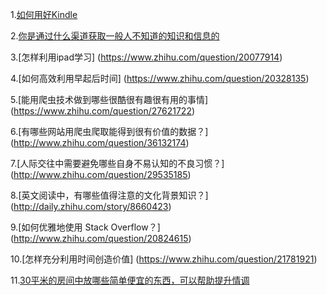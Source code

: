 1.[如何用好Kindle](https://www.zhihu.com/question/21158269)

2.[你是通过什么渠道获取一般人不知道的知识和信息的](https://www.zhihu.com/question/24326030)

3.[怎样利用ipad学习] (https://www.zhihu.com/question/20077914)

4.[如何高效利用早起后时间] (https://www.zhihu.com/question/20328135)

5.[能用爬虫技术做到哪些很酷很有趣很有用的事情] (https://www.zhihu.com/question/27621722)

6.[有哪些网站用爬虫爬取能得到很有价值的数据？] (http://www.zhihu.com/question/36132174)

7.[人际交往中需要避免哪些自身不易认知的不良习惯？] (http://www.zhihu.com/question/29535185)

8.[英文阅读中，有哪些值得注意的文化背景知识？] (http://daily.zhihu.com/story/8660423)

9.[如何优雅地使用 Stack Overflow？] (http://www.zhihu.com/question/20824615)

10.[怎样充分利用时间创造价值] (https://www.zhihu.com/question/21781921)

11.[30平米的房间中放哪些简单便宜的东西，可以帮助提升情调](https://www.zhihu.com/question/25950263)

